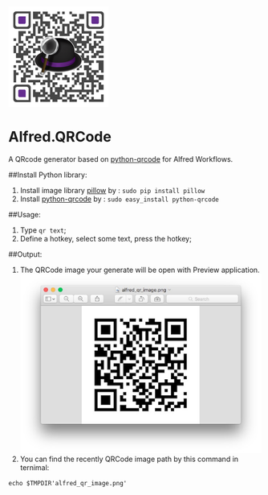 ![Alfred.QRCode](./icon.png)

Alfred.QRCode
======================

A QRcode generator based on [python-qrcode](https://github.com/lincolnloop/python-qrcode) for Alfred Workflows.

##Install Python library:
1. Install image library [pillow](https://pypi.python.org/pypi/Pillow) by : `sudo pip install pillow`
2. Install [python-qrcode](https://github.com/lincolnloop/python-qrcode) by : `sudo easy_install python-qrcode`

##Usage:
1. Type `qr text`;
2. Define a hotkey, select some text, press the hotkey;

##Output:
1. The QRCode image your generate will be open with Preview application.
![demo](./demo.png)
2. You can find the recently QRCode image path by this command in ternimal:
```
echo $TMPDIR'alfred_qr_image.png'
```

